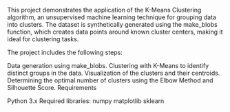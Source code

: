 This project demonstrates the application of the K-Means Clustering algorithm, an unsupervised machine learning technique for grouping data into clusters. The dataset is synthetically generated using the make_blobs function, which creates data points around known cluster centers, making it ideal for clustering tasks.

The project includes the following steps:

Data generation using make_blobs.
Clustering with K-Means to identify distinct groups in the data.
Visualization of the clusters and their centroids.
Determining the optimal number of clusters using the Elbow Method and Silhouette Score.
Requirements

Python 3.x
Required libraries:
numpy
matplotlib
sklearn
